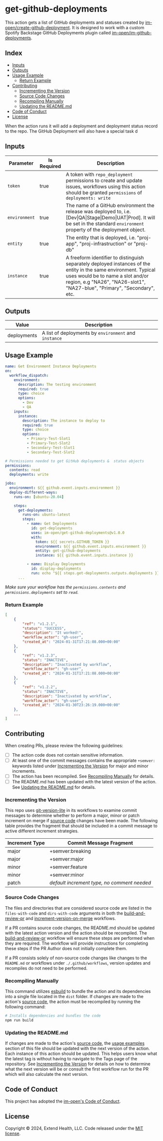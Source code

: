 # get-github-deployments

This action gets a list of GitHub deployments and statuses created by [im-open/create-github-deployment]. It is designed to work with a custom Spotify Backstage GitHub Deployments plugin called [im-open/im-github-deployments].

## Index <!-- omit in toc -->

- [Inputs](#inputs)
- [Outputs](#outputs)
- [Usage Example](#usage-example)
  - [Return Example](#return-example)
- [Contributing](#contributing)
  - [Incrementing the Version](#incrementing-the-version)
  - [Source Code Changes](#source-code-changes)
  - [Recompiling Manually](#recompiling-manually)
  - [Updating the README.md](#updating-the-readmemd)
- [Code of Conduct](#code-of-conduct)
- [License](#license)

When the action runs it will add a deployment and deployment status record to the repo.  The GitHub Deployment will also have a special task d

## Inputs

| Parameter     | Is Required | Description                                                                                                                                                                                                                       |
| ------------- | ----------- | --------------------------------------------------------------------------------------------------------------------------------------------------------------------------------------------------------------------------------- |
| `token`       | true        | A token with `repo_deployment` permissions to create and update issues, workflows using this action should be granted `permissions` of `deployments: write`                                                                       |
| `environment` | true        | The name of a GitHub environment the release was deployed to, i.e. [Dev\|QA\|Stage\|Demo\|UAT\|Prod]. It will be set in the standard `environment` property of the deployment object.                                             |
| `entity`      | true        | The entity that is deployed, i.e. "proj-app", "proj-infrastruction" or "proj-db"                                                                                                                                                  |
| `instance`    | true        | A freeform identifier to distinguish separately deployed instances of the entity in the same environment. Typical uses would be to name a slot and/or region, e.g "NA26", "NA26-slot1", "NA27-blue", "Primary", "Secondary", etc. |

## Outputs

| Value       | Description                                           |
| ----------- | ----------------------------------------------------- |
| deployments | A list of deployments by `environment` and `instance` |

## Usage Example

```yaml
name: Get Environment Instance Deployments
on:
  workflow_dispatch:
    environment:
      description: The testing environment
      required: true
      type: choice
      options:
        - Dev
        - QA
    inputs:
      instance:
        description: The instance to deploy to
        required: true
        type: choice
        options:
          - Primary-Test-Slot1
          - Primary-Test-Slot2
          - Secondary-Test-Slot1
          - Secondary-Test-Slot2

# Permissions needed to get GitHub deployments &  status objects
permissions:
  contents: read
  deployments: write

jobs:
  environment: ${{ github.event.inputs.environment }}
  deploy-different-ways:
    runs-on: [ubuntu-20.04]

    steps:
      get-deployments:
        runs-on: ubuntu-latest
        steps:
          - name: Get Deployments
            id: get-deployments
            uses: im-open/get-github-deployments@v1.0.0
            with:
              token: ${{ secrets.GITHUB_TOKEN }}
              environment: ${{ github.event.inputs.environment }}
              entity: get-github-deployments
              instance: ${{ github.event.inputs.instance }}

          - name: Display Deployments
            id: display-deployments
            run: echo "${{ steps.get-deployments.outputs.deployments }}"
      ...
```

*_Make sure your workflow has the `permissions.contents` and `permissions.deployments` set to `read`._*

### Return Example

```json
[
    {
        "ref": "v1.2.1",
        "status": "SUCCESS",
        "description": "It worked!",
        "workflow_actor": "gh-user",
        "created_at": "2024-01-31T17:21:08.000+00:00"
    },
    {
        "ref": "v1.2.3",
        "status": "INACTIVE",
        "description": "Inactivated by workflow",
        "workflow_actor": "gh-user",
        "created_at": "2024-01-31T17:21:08.000+00:00"
    },
    {
        "ref": "v1.2.2",
        "status": "INACTIVE",
        "description": "Inactivated by workflow",
        "workflow_actor": "gh-user",
        "created_at": "2024-01-30T23:26:19.000+00:00"
    },
    ...
]
```

## Contributing

When creating PRs, please review the following guidelines:

- [ ] The action code does not contain sensitive information.
- [ ] At least one of the commit messages contains the appropriate `+semver:` keywords listed under [Incrementing the Version] for major and minor increments.
- [ ] The action has been recompiled.  See [Recompiling Manually] for details.
- [ ] The README.md has been updated with the latest version of the action.  See [Updating the README.md] for details.

### Incrementing the Version

This repo uses [git-version-lite] in its workflows to examine commit messages to determine whether to perform a major, minor or patch increment on merge if [source code] changes have been made.  The following table provides the fragment that should be included in a commit message to active different increment strategies.

| Increment Type | Commit Message Fragment                     |
| -------------- | ------------------------------------------- |
| major          | +semver:breaking                            |
| major          | +semver:major                               |
| minor          | +semver:feature                             |
| minor          | +semver:minor                               |
| patch          | *default increment type, no comment needed* |

### Source Code Changes

The files and directories that are considered source code are listed in the `files-with-code` and `dirs-with-code` arguments in both the [build-and-review-pr] and [increment-version-on-merge] workflows.

If a PR contains source code changes, the README.md should be updated with the latest action version and the action should be recompiled.  The [build-and-review-pr] workflow will ensure these steps are performed when they are required.  The workflow will provide instructions for completing these steps if the PR Author does not initially complete them.

If a PR consists solely of non-source code changes like changes to the `README.md` or workflows under `./.github/workflows`, version updates and recompiles do not need to be performed.

### Recompiling Manually

This command utilizes [esbuild] to bundle the action and its dependencies into a single file located in the `dist` folder.  If changes are made to the action's [source code], the action must be recompiled by running the following command:

```sh
# Installs dependencies and bundles the code
npm run build
```

### Updating the README.md

If changes are made to the action's [source code], the [usage examples] section of this file should be updated with the next version of the action.  Each instance of this action should be updated.  This helps users know what the latest tag is without having to navigate to the Tags page of the repository.  See [Incrementing the Version] for details on how to determine what the next version will be or consult the first workflow run for the PR which will also calculate the next version.

## Code of Conduct

This project has adopted the [im-open's Code of Conduct](https://github.com/im-open/.github/blob/main/CODE_OF_CONDUCT.md).

## License

Copyright &copy; 2024, Extend Health, LLC. Code released under the [MIT license](LICENSE).

<!-- Links -->
[im-open/create-github-deployment]: https://github.com/im-open/create-github-deployment
[im-open/im-github-deployments]: https://github.com/im-open/im-github-deployments
[Backstage Software Catalog]: https://backstage.io/docs/features/software-catalog/
[Incrementing the Version]: #incrementing-the-version
[Recompiling Manually]: #recompiling-manually
[Updating the README.md]: #updating-the-readmemd
[source code]: #source-code-changes
[usage examples]: #usage-examples
[build-and-review-pr]: ./.github/workflows/build-and-review-pr.yml
[increment-version-on-merge]: ./.github/workflows/increment-version-on-merge.yml
[esbuild]: https://esbuild.github.io/getting-started/#bundling-for-node
[git-version-lite]: https://github.com/im-open/git-version-lite
[the board]: https://github.com/im-open/inactivate-github-deployment/projects/1
[cleanup-deployment-board]: https://github.com/im-open/cleanup-deployment-board

[im-github-deployments]: https://github.com/im-open/im-github-deployments
